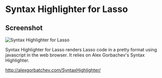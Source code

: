 Syntax Highlighter for Lasso
============================

Screenshot
----------
![Syntax Highlighter for Lasso](http://i.imgur.com/qnFVN.png)

Syntax Highlighter for Lasso renders Lasso code in a pretty format using javascript in the web browser.  It relies on Alex Gorbachev's Syntax Highlighter.

<http://alexgorbatchev.com/SyntaxHighlighter/>
